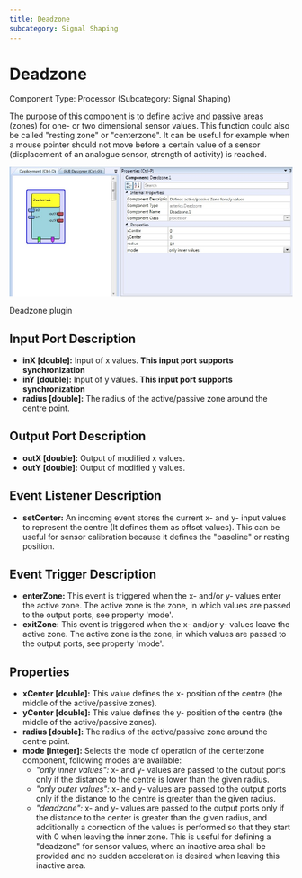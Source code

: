 ```yaml
---
title: Deadzone
subcategory: Signal Shaping
---
```


# Deadzone

Component Type: Processor (Subcategory: Signal Shaping)

The purpose of this component is to define active and passive areas (zones) for one- or two dimensional sensor values. This function could also be called "resting zone" or "centerzone". It can be useful for example when a mouse pointer should not move before a certain value of a sensor (displacement of an analogue sensor, strength of activity) is reached.

![Screenshot: Deadzone plugin](./img/deadzone.jpg "Screenshot: Deadzone plugin")

Deadzone plugin

## Input Port Description

- **inX \[double\]:** Input of x values. **This input port supports synchronization**
- **inY \[double\]:** Input of y values. **This input port supports synchronization**
- **radius \[double\]:** The radius of the active/passive zone around the centre point.

## Output Port Description

- **outX \[double\]:** Output of modified x values.
- **outY \[double\]:** Output of modified y values.

## Event Listener Description

- **setCenter:** An incoming event stores the current x- and y- input values to represent the centre (It defines them as offset values). This can be useful for sensor calibration because it defines the "baseline" or resting position.

## Event Trigger Description

- **enterZone:** This event is triggered when the x- and/or y- values enter the active zone. The active zone is the zone, in which values are passed to the output ports, see property 'mode'.
- **exitZone:** This event is triggered when the x- and/or y- values leave the active zone. The active zone is the zone, in which values are passed to the output ports, see property 'mode'.

## Properties

- **xCenter \[double\]:** This value defines the x- position of the centre (the middle of the active/passive zones).
- **yCenter \[double\]:** This value defines the y- position of the centre (the middle of the active/passive zones).
- **radius \[double\]:** The radius of the active/passive zone around the centre point.
- **mode \[integer\]:** Selects the mode of operation of the centerzone component, following modes are available:
  - _"only inner values":_ x- and y- values are passed to the output ports only if the distance to the centre is lower than the given radius.
  - _"only outer values":_ x- and y- values are passed to the output ports only if the distance to the centre is greater than the given radius.
  - _"deadzone":_ x- and y- values are passed to the output ports only if the distance to the center is greater than the given radius, and additionally a correction of the values is performed so that they start with 0 when leaving the inner zone. This is useful for defining a "deadzone" for sensor values, where an inactive area shall be provided and no sudden acceleration is desired when leaving this inactive area.
